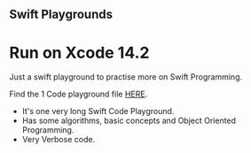 ## Swift Playgrounds

# Run on Xcode 14.2
Just a swift playground to practise more on Swift Programming.

Find the 1 Code playground file [HERE](https://github.com/Mwenda-Eric/Swift-Playgrounds/blob/main/SwiftPlayground.playground/Contents.swift).

- It's one very long Swift Code Playground.
- Has some algorithms, basic concepts and Object Oriented Programming.
- Very Verbose code.

